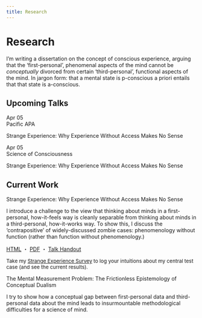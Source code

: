 ```yaml
---
title: Research
---
```


<h1 id="research">Research</h1>

<p class="page-description">I’m writing a dissertation on the concept of conscious  experience, arguing that the ‘first-personal’, phenomenal aspects of the mind cannot be <em>conceptually</em> divorced from certain ‘third-personal’, functional aspects of the mind. In jargon form: that a mental state is p-conscious a priori entails that that state is a-conscious.</p>

<h2>Upcoming Talks</h2>

<div class="talk row">
  <div class="talk-date col">Apr 05</div>
  <div class="col">
    <div class="talk-venue">Pacific APA</div>
    <p class="talk-title">Strange Experience: Why Experience Without Access Makes No Sense</p>
  </div>
</div>
<div class="talk row">
  <div class="talk-date col">Apr 05</div>
  <div class="col">
    <div class="talk-venue">Science of Consciousness</div>
    <p class="talk-title">Strange Experience: Why Experience Without Access Makes No Sense</p>
  </div>
</div>

<h2>Current Work</h2>

<p class="item-title">Strange Experience: Why Experience Without Access Makes No Sense</p>

<p>I introduce a challenge to the view that thinking about minds in a first-personal, how-it-feels way is cleanly separable from thinking about minds in a third-personal, how-it-works way. To show this, I discuss the ‘contrapositive’ of widely-discussed zombie cases: phenomenology without function (rather than function without phenomenology.)</p>

<p class="little-links"><a href="">HTML</a> ・ <a href="">PDF</a> ・ <a href="">Talk Handout</a></p>

<div class="card bg-faded">
<div class="card-block"><p style="margin-bottom:0; font-size:10pt;">Take my <a href="">Strange Experience Survey</a> to log your intuitions about my central test case (and see the current results).</p></div></div>

<p class="item-title">The Mental Measurement Problem: The Frictionless Epistemology of Conceptual Dualism</p>

<p>I try to show how a conceptual gap between first-personal data and third-personal data about the mind leads to insurmountable methodological difficulties for a science of mind.</p>